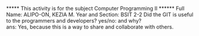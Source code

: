 ***** This activity is for the subject Computer Programming II ******
     Full Name: ALIPO-ON, KEZIA M.
     Year and Section: BSIT 2-2
     Did the GIT is useful to the programmers and developers? yes/no: and why?     
     ans: Yes, because  this is a way to share and collaborate with others.